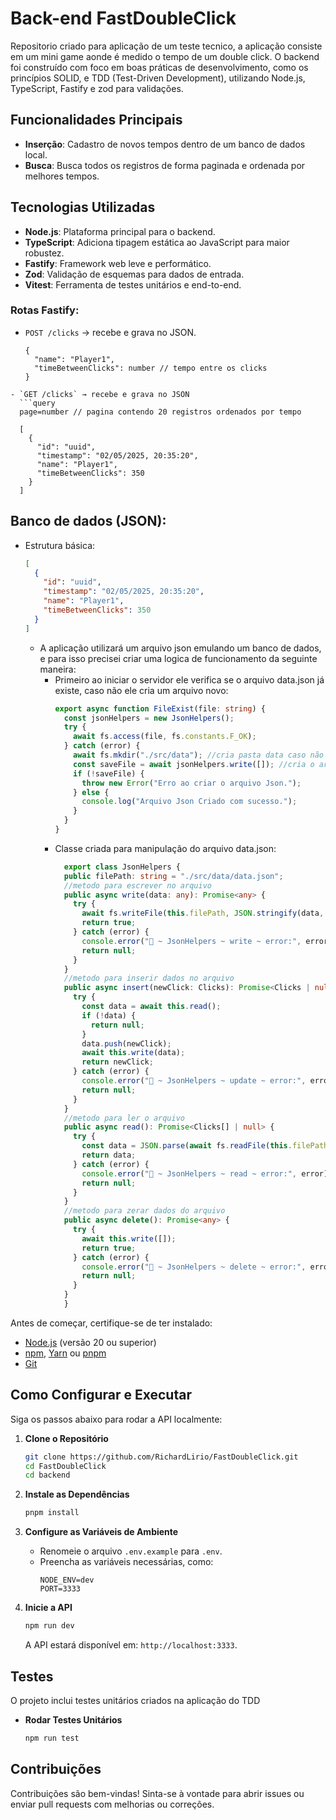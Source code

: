 # Back-end FastDoubleClick
  Repositorio criado para aplicação de um teste tecnico, a aplicação consiste em um mini game aonde é medido o tempo de um double click. O backend foi construído com foco em boas práticas de desenvolvimento, como os princípios SOLID,  e TDD (Test-Driven Development), utilizando Node.js, TypeScript, Fastify e zod para validações.


## Funcionalidades Principais

- **Inserção**: Cadastro de novos tempos dentro de um banco de dados local.
- **Busca**: Busca todos os registros de forma paginada e ordenada por melhores tempos.

## Tecnologias Utilizadas

- **Node.js**: Plataforma principal para o backend.
- **TypeScript**: Adiciona tipagem estática ao JavaScript para maior robustez.
- **Fastify**: Framework web leve e performático.
- **Zod**: Validação de esquemas para dados de entrada.
- **Vitest**: Ferramenta de testes unitários e end-to-end.

### Rotas Fastify:
  - `POST /clicks` → recebe e grava no JSON.
    ```body
    {
      "name": "Player1",
      "timeBetweenClicks": number // tempo entre os clicks
    }
  ```
  - `GET /clicks` → recebe e grava no JSON
    ```query
    page=number // pagina contendo 20 registros ordenados por tempo
  ```
  ```reponse
    [
      {
        "id": "uuid",
        "timestamp": "02/05/2025, 20:35:20",
        "name": "Player1",
        "timeBetweenClicks": 350
      }
    ]
  ```
  
  
## Banco de dados (JSON):
- Estrutura básica:
  
  ```json
  [
    {
      "id": "uuid",
      "timestamp": "02/05/2025, 20:35:20",
      "name": "Player1",
      "timeBetweenClicks": 350
    }
  ]
  
  ```
  
  - A aplicação utilizará um arquivo json emulando um banco de dados, e para isso precisei criar uma logica de funcionamento da seguinte maneira:
    - Primeiro ao iniciar o servidor ele verifica se o arquivo data.json já existe, caso não ele cria um arquivo novo:
      ```Typescript
      export async function FileExist(file: string) {
        const jsonHelpers = new JsonHelpers();
        try {
          await fs.access(file, fs.constants.F_OK);
        } catch (error) {
          await fs.mkdir("./src/data"); //cria pasta data caso não exista
          const saveFile = await jsonHelpers.write([]); //cria o arquivo json usado como banco de dados
          if (!saveFile) {
            throw new Error("Erro ao criar o arquivo Json.");
          } else {
            console.log("Arquivo Json Criado com sucesso.");
          }
        }
      }

    
    - Classe criada para manipulação do arquivo data.json:
      ```Typescript
        export class JsonHelpers {
        public filePath: string = "./src/data/data.json";
        //metodo para escrever no arquivo
        public async write(data: any): Promise<any> {
          try {
            await fs.writeFile(this.filePath, JSON.stringify(data, null, 2), "utf-8");
            return true;
          } catch (error) {
            console.error("🚀 ~ JsonHelpers ~ write ~ error:", error);
            return null;
          }
        }
        //metodo para inserir dados no arquivo
        public async insert(newClick: Clicks): Promise<Clicks | null> {
          try {
            const data = await this.read();
            if (!data) {
              return null;
            }
            data.push(newClick);
            await this.write(data);
            return newClick;
          } catch (error) {
            console.error("🚀 ~ JsonHelpers ~ update ~ error:", error);
            return null;
          }
        }
        //metodo para ler o arquivo
        public async read(): Promise<Clicks[] | null> {
          try {
            const data = JSON.parse(await fs.readFile(this.filePath, "utf-8"));
            return data;
          } catch (error) {
            console.error("🚀 ~ JsonHelpers ~ read ~ error:", error);
            return null;
          }
        }
        //metodo para zerar dados do arquivo
        public async delete(): Promise<any> {
          try {
            await this.write([]);
            return true;
          } catch (error) {
            console.error("🚀 ~ JsonHelpers ~ delete ~ error:", error);
            return null;
          }
        }
        }
    

Antes de começar, certifique-se de ter instalado:
- [Node.js](https://nodejs.org/) (versão 20 ou superior)
- [npm](https://www.npmjs.com/), [Yarn](https://yarnpkg.com/) ou [pnpm](https://pnpm.io/pt/)
- [Git](https://git-scm.com/)

## Como Configurar e Executar

Siga os passos abaixo para rodar a API localmente:

1. **Clone o Repositório**
   ```bash
   git clone https://github.com/RichardLirio/FastDoubleClick.git
   cd FastDoubleClick
   cd backend
   ```

2. **Instale as Dependências**
   ```bash
   pnpm install
   ```

3. **Configure as Variáveis de Ambiente**
   - Renomeie o arquivo `.env.example` para `.env`.
   - Preencha as variáveis necessárias, como:
     ```
     NODE_ENV=dev
     PORT=3333
     ```

4. **Inicie a API**
   ```bash
   npm run dev
   ```
   A API estará disponível em: `http://localhost:3333`.

## Testes

O projeto inclui testes unitários criados na aplicação do TDD

- **Rodar Testes Unitários**
  ```bash
  npm run test
  ```


## Contribuições

Contribuições são bem-vindas! Sinta-se à vontade para abrir issues ou enviar pull requests com melhorias ou correções.